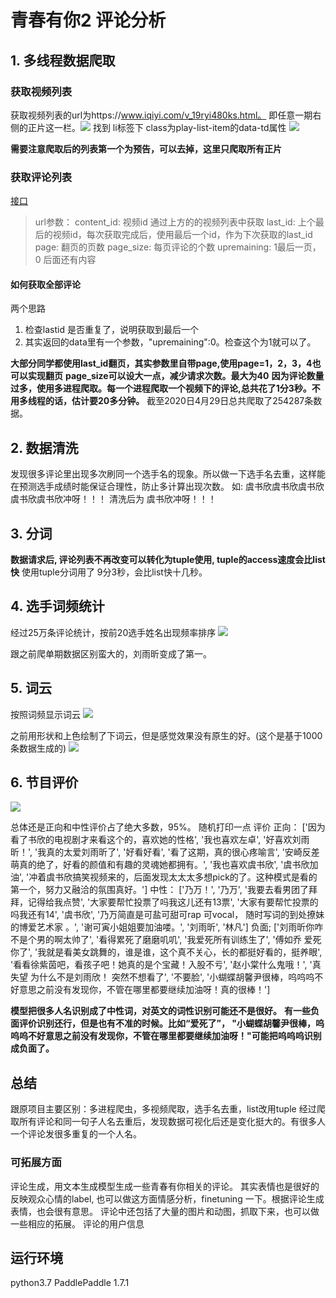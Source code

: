 # 青春有你2 评论分析
## 1. 多线程数据爬取
### 获取视频列表
获取视频列表的url为https://www.iqiyi.com/v_19ryi480ks.html。 即任意一期右侧的正片这一栏。![](https://yueqingsheng.github.io/post-images/1588097362211.png)
找到 li标签下 class为play-list-item的data-td属性
![](https://yueqingsheng.github.io/post-images/1588098764168.png)

**需要注意爬取后的列表第一个为预告，可以去掉，这里只爬取所有正片**
### 获取评论列表
[接口](https://sns-comment.iqiyi.com/v3/comment/get_comments.action?agent_type=118&agent_version=9.11.5&authcookie=null&business_type=17&content_id=15533381100&hot_size=0&last_id=15533381100&page=4&page_size=40&types=time)
> url参数：
>  content_id: 视频id 通过上方的的视频列表中获取
>  last_id: 上个最后的视频id，每次获取完成后，使用最后一个id，作为下次获取的last_id
>  page: 翻页的页数
>  page_size: 每页评论的个数
>  upremaining: 1最后一页， 0 后面还有内容
#### 如何获取全部评论
两个思路 
1. 检查lastid 是否重复了，说明获取到最后一个
2. 其实返回的data里有一个参数，"upremaining":0。检查这个为1就可以了。

**大部分同学都使用last_id翻页，其实参数里自带page,使用page=1，2，3，4也可以实现翻页**
**page_size可以设大一点，减少请求次数。最大为40**
**因为评论数量过多，使用多进程爬取。每一个进程爬取一个视频下的评论,总共花了1分3秒。不用多线程的话，估计要20多分钟。**
截至2020日4月29日总共爬取了254287条数据。

## 2. 数据清洗
发现很多评论里出现多次刷同一个选手名的现象。所以做一下选手名去重，这样能在预测选手成绩时能保证合理性，防止多计算出现次数。
如: 虞书欣虞书欣虞书欣虞书欣虞书欣冲呀！！！ 
清洗后为 虞书欣冲呀！！！
## 3. 分词
**数据请求后, 评论列表不再改变可以转化为tuple使用, tuple的access速度会比list快**
使用tuple分词用了 9分3秒，会比list快十几秒。
## 4. 选手词频统计
经过25万条评论统计，按前20选手姓名出现频率排序
![](https://yueqingsheng.github.io/post-images/1588203706129.png)

跟之前爬单期数据区别蛮大的，刘雨昕变成了第一。
## 5. 词云
按照词频显示词云
![](https://yueqingsheng.github.io/post-images/1588204256188.png)

之前用形状和上色绘制了下词云，但是感觉效果没有原生的好。(这个是基于1000条数据生成的)
![](https://yueqingsheng.github.io/post-images/1588211480849.png)
## 6. 节目评价
![](https://yueqingsheng.github.io/post-images/1588210836624.png)

总体还是正向和中性评价占了绝大多数，95%。
随机打印一点 评价
正向：
['因为看了书欣的电视剧才来看这个的，喜欢她的性格', '我也喜欢左卓', '好喜欢刘雨昕！', '我真的太爱刘雨昕了', '好看好看', '看了这期，真的很心疼喻言', '安崎反差萌真的绝了，好看的颜值和有趣的灵魂她都拥有。', '我也喜欢虞书欣', '虞书欣加油', '冲着虞书欣搞笑视频来的，后面发现太太太多想pick的了。这种模式是看的第一个，努力又融洽的氛围真好。']
中性：
['乃万！', '乃万', '我要去看男团了拜拜，记得给我点赞', '大家要帮忙投票了吗我这儿还有13票', '大家有要帮忙投票的吗我还有14', '虞书欣', '乃万简直是可盐可甜可rap 可vocal， 随时写词的到处撩妹的博爱艺术家 。', '谢可寅小姐姐要加油喽。', '刘雨昕', '林凡']
负面;
['刘雨昕你咋不是个男的啊太帅了', '看得累死了磨磨叽叽', '我爱死所有训练生了', '傅如乔 爱死你了', '我就是看美女跳舞的，谁是谁，这个真不关心，长的都挺好看的，挺养眼', '看看徐紫茵吧，看孩子吧！她真的是个宝藏！入股不亏', '赵小棠什么鬼哦！', '真失望  为什么不是刘雨欣！  突然不想看了', '不要脸', '小蝴蝶胡馨尹很棒，呜呜呜不好意思之前没有发现你，不管在哪里都要继续加油呀！真的很棒！']

**模型把很多人名识别成了中性词，对英文的词性识别可能还不是很好。**
**有一些负面评价识别还行，但是也有不准的时候。比如“爱死了”， "小蝴蝶胡馨尹很棒，呜呜呜不好意思之前没有发现你，不管在哪里都要继续加油呀！"可能把呜呜呜识别成负面了。**

## 总结
跟原项目主要区别：多进程爬虫，多视频爬取，选手名去重，list改用tuple
经过爬取所有评论和同一句子人名去重后，发现数据可视化后还是变化挺大的。有很多人一个评论发很多重复的一个人名。
### 可拓展方面
评论生成，用文本生成模型生成一些青春有你相关的评论。
其实表情也是很好的反映观众心情的label, 也可以做这方面情感分析，finetuning 一下。根据评论生成表情，也会很有意思。
评论中还包括了大量的图片和动图，抓取下来，也可以做一些相应的拓展。
评论的用户信息

## 运行环境
python3.7
PaddlePaddle 1.7.1

